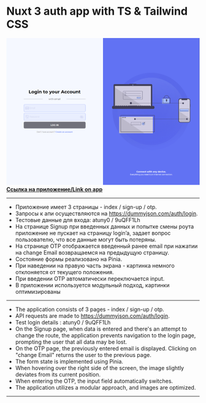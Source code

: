 # Nuxt 3 auth app with TS & Tailwind CSS
![preview](./assets/img/preview.png "auth")
**[Ссылка на приложение/Link on app](https://den-dev97.github.io/auth/ "auth app")**
*** 
* Приложение имеет 3 страницы - index / sign-up / otp.
* Запросы к апи осуществляются на https://dummyjson.com/auth/login.
* Тестовые данные для входа: atuny0 / 9uQFF1Lh
* На странице Signup при введенных данных и попытке смены роута приложение не пускает на страницу login’a, задает вопрос пользователю, что все данные могут быть потеряны.
* На странице OTP отображается введенный ранее email при нажатии на change Email возвращаемся на предыдущую страницу.
* Состояние формы реализовано на Pinia.
* При наведении на правую часть экрана - картинка немного отклоняется от текущего положения.
* При введении OTP автоматически переключается input.
* В приложении используется модульный подход, картинки оптимизированы
***
* The application consists of 3 pages - index / sign-up / otp.
* API requests are made to https://dummyjson.com/auth/login.
* Test login details : atuny0 / 9uQFF1Lh
* On the Signup page, when data is entered and there's an attempt to change the route, the application prevents navigation to the login page, prompting the user that all data may be lost.
* On the OTP page, the previously entered email is displayed. Clicking on "change Email" returns the user to the previous page.
* The form state is implemented using Pinia.
* When hovering over the right side of the screen, the image slightly deviates from its current position.
* When entering the OTP, the input field automatically switches.
* The application utilizes a modular approach, and images are optimized.

---




